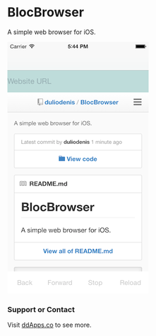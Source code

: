 BlocBrowser
===========

A simple web browser for iOS.

![](https://raw.githubusercontent.com/duliodenis/BlocBrowser/master/Screenshots/MainView.png)

### Support or Contact
Visit [ddApps.co](http://ddapps.co) to see more.
